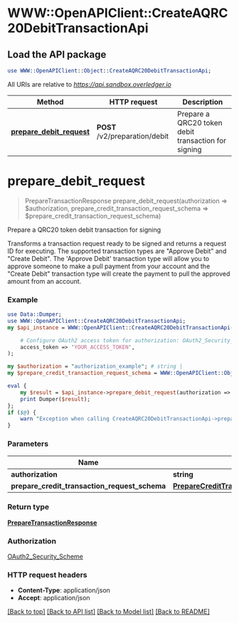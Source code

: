 # WWW::OpenAPIClient::CreateAQRC20DebitTransactionApi

## Load the API package
```perl
use WWW::OpenAPIClient::Object::CreateAQRC20DebitTransactionApi;
```

All URIs are relative to *https://api.sandbox.overledger.io*

Method | HTTP request | Description
------------- | ------------- | -------------
[**prepare_debit_request**](CreateAQRC20DebitTransactionApi.md#prepare_debit_request) | **POST** /v2/preparation/debit | Prepare a QRC20 token debit transaction for signing


# **prepare_debit_request**
> PrepareTransactionResponse prepare_debit_request(authorization => $authorization, prepare_credit_transaction_request_schema => $prepare_credit_transaction_request_schema)

Prepare a QRC20 token debit transaction for signing

Transforms a transaction request ready to be signed and returns a request ID for executing. The supported transaction types are \"Approve Debit\" and \"Create Debit\". The 'Approve Debit' transaction type will allow you to approve someone to make a pull payment from your account and the \"Create Debit\" transaction type will create the payment to pull the approved amount from an account.

### Example
```perl
use Data::Dumper;
use WWW::OpenAPIClient::CreateAQRC20DebitTransactionApi;
my $api_instance = WWW::OpenAPIClient::CreateAQRC20DebitTransactionApi->new(

    # Configure OAuth2 access token for authorization: OAuth2_Security_Scheme
    access_token => 'YOUR_ACCESS_TOKEN',
);

my $authorization = "authorization_example"; # string | 
my $prepare_credit_transaction_request_schema = WWW::OpenAPIClient::Object::PrepareCreditTransactionRequestSchema->new(); # PrepareCreditTransactionRequestSchema | 

eval {
    my $result = $api_instance->prepare_debit_request(authorization => $authorization, prepare_credit_transaction_request_schema => $prepare_credit_transaction_request_schema);
    print Dumper($result);
};
if ($@) {
    warn "Exception when calling CreateAQRC20DebitTransactionApi->prepare_debit_request: $@\n";
}
```

### Parameters

Name | Type | Description  | Notes
------------- | ------------- | ------------- | -------------
 **authorization** | **string**|  | 
 **prepare_credit_transaction_request_schema** | [**PrepareCreditTransactionRequestSchema**](PrepareCreditTransactionRequestSchema.md)|  | 

### Return type

[**PrepareTransactionResponse**](PrepareTransactionResponse.md)

### Authorization

[OAuth2_Security_Scheme](../README.md#OAuth2_Security_Scheme)

### HTTP request headers

 - **Content-Type**: application/json
 - **Accept**: application/json

[[Back to top]](#) [[Back to API list]](../README.md#documentation-for-api-endpoints) [[Back to Model list]](../README.md#documentation-for-models) [[Back to README]](../README.md)

